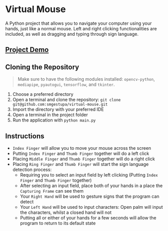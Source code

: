 # Virtual Mouse
A Python project that allows you to navigate your computer using your hands, just like a normal mouse. Left and right clicking functionalities are included, as well as dragging and typing through sign language.

## [Project Demo](/demo)

## Cloning the Repository
> Make sure to have the following modules installed: `opencv-python`, `mediapipe`, `pyautogui`, `tensorflow`, and `tkinter`.

1. Choose a preferred directory
2. Open a terminal and clone the repository: `git clone git@github.com:smgestupa/virtual-mouse.git`
3. Import the directory with your preferred IDE
4. Open a terminal in the project folder
5. Run the application with `python main.py`

## Instructions
- `Index Finger` will allow you to move your mouse across the screen
- Putting `Index Finger` and `Thumb Finger` together will do a left click
- Placing `Middle Finger` and `Thumb Finger` together will do a right click
- Placing `Ring Finger` and `Thumb Finger` will start the sign language detection process:
    - Requiring you to select an input field by left clicking (Putting `Index Finger` and `Thumb Finger` together)
    - After selecting an input field, place both of your hands in a place the `Capturing Frame` can see them
    - Your `Right Hand` will be used to gesture signs that the program can detect
    - Your `Left Hand` will be used to input characters: Open palm will input the characters, whilst a closed hand will not
    - Putting all or either of your hands for a few seconds will allow the program to return to its default state
